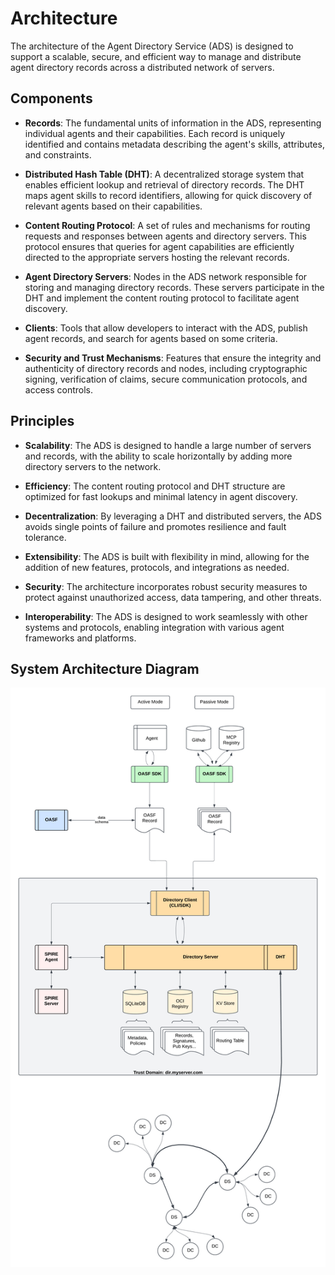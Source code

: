 # Architecture

The architecture of the Agent Directory Service (ADS) is designed to support a scalable, secure, and efficient way to manage and distribute agent directory records across a distributed network of servers.

## Components

- **Records**: The fundamental units of information in the ADS, representing individual agents and their capabilities. Each record is uniquely identified and contains metadata describing the agent's skills, attributes, and constraints.

- **Distributed Hash Table (DHT)**: A decentralized storage system that enables efficient lookup and retrieval of directory records. The DHT maps agent skills to record identifiers, allowing for quick discovery of relevant agents based on their capabilities.

- **Content Routing Protocol**: A set of rules and mechanisms for routing requests and responses between agents and directory servers. This protocol ensures that queries for agent capabilities are efficiently directed to the appropriate servers hosting the relevant records.

- **Agent Directory Servers**: Nodes in the ADS network responsible for storing and managing directory records. These servers participate in the DHT and implement the content routing protocol to facilitate agent discovery.

- **Clients**: Tools that allow developers to interact with the ADS, publish agent records, and search for agents based on some criteria.

- **Security and Trust Mechanisms**: Features that ensure the integrity and authenticity of directory records and nodes, including cryptographic signing, verification of claims, secure communication protocols, and access controls.

## Principles

- **Scalability**: The ADS is designed to handle a large number of servers and records, with the ability to scale horizontally by adding more directory servers to the network.

- **Efficiency**: The content routing protocol and DHT structure are optimized for fast lookups and minimal latency in agent discovery.

- **Decentralization**: By leveraging a DHT and distributed servers, the ADS avoids single points of failure and promotes resilience and fault tolerance.

- **Extensibility**: The ADS is built with flexibility in mind, allowing for the addition of new features, protocols, and integrations as needed.

- **Security**: The architecture incorporates robust security measures to protect against unauthorized access, data tampering, and other threats.

- **Interoperability**: The ADS is designed to work seamlessly with other systems and protocols, enabling integration with various agent frameworks and platforms.

## System Architecture Diagram

![ADS System Architecture](../assets/ads-architecture.png)
